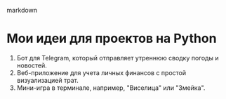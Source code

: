 markdown
# Мои идеи для проектов на Python

1.  Бот для Telegram, который отправляет утреннюю сводку погоды и новостей.
2.  Веб-приложение для учета личных финансов с простой визуализацией трат.
3.  Мини-игра в терминале, например, "Виселица" или "Змейка".
